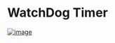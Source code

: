 # WatchDog Timer
[![image](https://github.com/Mina-Karam/Master_Embedded_Systems/blob/master/Unit_9_MCU_Timer_%26_ADC/Section/WatchDog_Timer/WatchDog_Timer/WatchDog.png)]()
